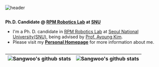 ![header](https://capsule-render.vercel.app/api?type=waving&color=timeGradient&height=300&section=header&text=Good%20to%20see%20you%20%F0%9F%A4%97)

##

**Ph.D. Candidate @ [RPM Robotics Lab](https://rpm.snu.ac.kr/) at [SNU](https://www.snu.ac.kr/)**

- I'm a Ph. D. candidate in [RPM Robotics Lab](https://rpm.snu.ac.kr/) at [Seoul National University(SNU)](https://www.snu.ac.kr/), being advised by [Prof. Ayoung Kim](https://ayoungk.github.io/). 
- Please visit my **[Personal Homepage](https://sangwoojung98.github.io/)** for more information about me. 

##

| <a><img align="center" src="https://github-readme-stats-sangwoo-jungs-projects.vercel.app/api?username=SangwooJung98&show_icons=true&theme=swift&include_all_commits=true&hide_border=true" alt="Sangwoo's github stats" /></a> | <a><img align="center" src="https://github-readme-stats-sangwoo-jungs-projects.vercel.app/api/top-langs/?username=SangwooJung98&layout=compact&hide_border=true" alt="Sangwoo's github stats" /></a>
| ------------- | ------------- |
